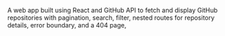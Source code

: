  A web app built using React and GitHub API to fetch and display GitHub repositories with pagination, search, filter, nested routes for repository details, error boundary, and a 404 page, 